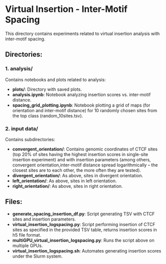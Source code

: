 # Virtual Insertion - Inter-Motif Spacing

This directory contains experiments related to virtual insertion analysis with inter-motif spacing.

## Directories:

### 1. analysis/
Contains notebooks and plots related to analysis:
- **plots/**: Directory with saved plots.
- **analysis.ipynb**: Notebook analyzing insertion scores vs. inter-motif distance.
- **spacing_grid_plotting.ipynb**: Notebook plotting a grid of maps (for orientation and inter-motif distance) for 10 randomly chosen sites from the top class (random_10sites.tsv).

### 2. input data/
Contains subdirectories:
- **convergent_orientation/**: Contains genomic coordinates of CTCF sites (top 20% of sites having the highest insertion scores in single-site insertion experiment) and with insertion parameters (among others, convergent orientation,inter-motif distance spread logarithmically – the closest sites are to each other, the more often they are tested).
- **divergent_orientation/**: As above, sites in divergent orientation.
- **left_orientation/**: As above, sites in left orientation.
- **right_orientation/**: As above, sites in right orientation.

## Files:

- **generate_spacing_insertion_df.py**: Script generating TSV with CTCF sites and insertion parameters.
- **virtual_insertion_logspacing.py**: Script performing insertion of CTCF sites as specified in the provided TSV table, returns insertion scores in h5 file format.
- **multiGPU_virtual_insertion_logspacing.py**: Runs the script above on multiple GPUs.
- **virtual_insertion_logspacing.sh**: Automates generating insertion scores under the Slurm system.